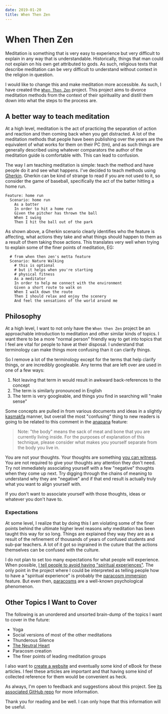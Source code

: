 ```yaml
---
date: 2019-01-20
title: When Then Zen
---
```


# When Then Zen

Meditation is something that is very easy to experience but very difficult to
explain in any way that is understandable. Historically, things that man could
not explain on his own get attributed to gods. As such, religious texts that
describe meditation can be very difficult to understand without context in the
religion in question. 

I would like to change this and make meditation more accessible. As such, I 
have created the [`When Then Zen`](https://github.com/Xe/when-then-zen) 
project. This project aims to divorce meditation methods from the context of
their spirituality and distill them down into what the steps to the process 
are. 

## A better way to teach meditation

At a high level, meditation is the act of practicing the separation of action
and reaction and then coming back when you get distracted. A lot of the 
meditation methods that people have been publishing over the years are the 
equivalent of what works for them on their PC (tm), and as such things are 
generally described using whatever comparators the author of the meditation 
guide is comfortable with. This can lead to confusion.

The way I am teaching meditation is simple: teach the method and have people do
it and see what happens. I've decided to teach methods using [Gherkin](https://github.com/cucumber/cucumber/wiki/Gherkin).
Gherkin can be kind of strange to read if you are not used to it, so consider
the game of baseball, specifically the act of the batter hitting a home run. 

```
Feature: home run
  Scenario: home run
    As a batter
    In order to hit a home run
    Given the pitcher has thrown the ball
    When I swing
    Then I hit the ball out of the park
```

As shown above, a Gherkin scenario clearly identifies who the feature is 
affecting, what actions they take and what things should happen to them as a
result of them taking those actions. This translates very well when trying to
explain some of the finer points of meditation, EG:

```
  # from when then zen's metta feature
  Scenario: Nature Walking
    # this is optional
    # but it helps when you're starting
    # physical fitness
    As a meditator
    In order to help me connect with the environment
    Given a short route to walk on
    When I walk down the route
    Then I should relax and enjoy the scenery
    And feel the sensations of the world around me
```

## Philosophy

At a high level, I want to not only have the `When then Zen` project be an
approachable introduction to meditation and other similar kinds of topics.
I want there to be a more "normal person" friendly way to get into topics that
I feel are vital for people to have at their disposal. I understand that 
terminology can make things more confusing than it can clarify things.

So I remove a lot of the terminology except for the terms that help clarify
things, or are incredibly googleable. Any terms that are left over are used
in one of a few ways:

1. Not leaving that term in would result in awkward back-references to the concept
2. The term is similarly pronounced in English
3. The term is very googleable, and things you find in searching will "make sense"

Some concepts are pulled in from various documents and ideas in a slightly
[kasmakfa](https://write.as/excerpts/practical-kasmakfa) manner, but overall the
most "confusing" thing to new readers is going to be related to this comment in
the [anapana](https://christine.website/blog/when-then-zen-anapana-2018-08-15)
feature:

> Note: "the body" means the sack of meat and bone that you are currently living inside. For the purposes of explanation of this technique, please consider what makes you yourself separate from the body you live in.

You are not your thoughts. Your thoughts are something [you can witness](https://github.com/Xe/when-then-zen/blob/master/meditation/noting.feature#L41).
You are not required to give your thoughts any attention they don't need. Try
not immediately associating yourself with a few "negative" thoughts when they 
come up next. Try digging through the chains of meaning to understand why they
are "negative" and if that end result is actually truly what you want to align
yourself with.

If you don't want to associate yourself with those thoughts, ideas or whatever
you don't have to. 

### Expectations

At some level, I realize that by doing this I am violating some of the finer
points behind the ultimate higher level reasons _why_ meditation has been
taught this way for so long. Things are explained they way they are as a
result of the refinement of thousands of years of confused students and 
sub-par teachers. A lot of it got so ingrained in the cuture that the actions
themselves can be confused with the culture.

I do not plan to set too many expectations for what people will experience.
When possible, [I tell people to avoid having "spiritual experiences"](https://github.com/Xe/when-then-zen/blob/master/meditation/quantum-pause.feature#L12-L16).
The only point in the project where I could be interpreted as telling people
how to have a "spiritual experience" is probably the [paracosm immersion](https://github.com/Xe/when-then-zen/blob/master/skills/paracosm-immersion.feature)
feature. But even then, [paracosms](https://en.m.wikipedia.org/wiki/Paracosm) are
a well-known psychological phenomenon.

## Other Topics I Want to Cover

The following is an unordered and unsorted brain-dump of the topics I want to
cover in the future:

- Yoga
- Social versions of most of the other meditations
- Thunderous Silence
- [The Neutral Heart](https://write.as/excerpts/the-neutral-heart)
- Paracosm creation
- The finer points of leading meditation groups

I also want to [create a website](https://github.com/Xe/when-then-zen/issues/2)
and eventually some kind of eBook for these articles. I feel these articles are
important and that having some kind of collected reference for them would be
convenient as heck.

As always, I'm open to feedback and suggestions about this project. See 
[its associated GitHub repo](https://github.com/Xe/when-then-zen) for more
information.

Thank you for reading and be well. I can only hope that this information will
be useful.